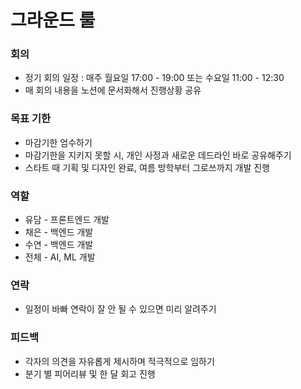 # 그라운드 룰

### 회의

- 정기 회의 일정 : 매주 월요일 17:00 - 19:00 또는 수요일 11:00 - 12:30
- 매 회의 내용을 노션에 문서화해서 진행상황 공유

### 목표 기한

- 마감기한 엄수하기
- 마감기한을 지키지 못할 시, 개인 사정과 새로운 데드라인 바로 공유해주기
- 스타트 때 기획 및 디자인 완료, 여름 방학부터 그로쓰까지 개발 진행

### 역할

- 유담 - 프론트엔드 개발
- 채은 - 백엔드 개발
- 수연 - 백엔드 개발
- 전체 - AI, ML 개발

### 연락

- 일정이 바빠 연락이 잘 안 될 수 있으면 미리 알려주기

### 피드백

- 각자의 의견을 자유롭게 제시하며 적극적으로 임하기
- 분기 별 피어리뷰 및 한 달 회고 진행
